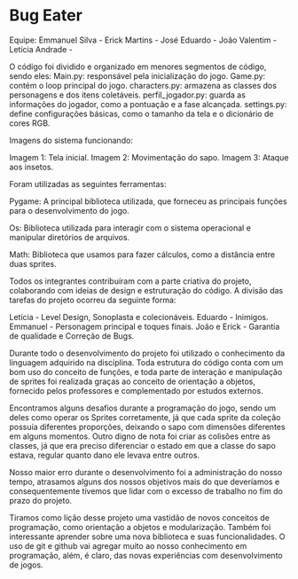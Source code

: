 # Bug Eater

Equipe:
Emmanuel Silva - <esn2>
Erick Martins - <emgv>
José Eduardo - <jejss>
João Valentim - <jgvd>
Letícia Andrade - <laob>

	
O código foi dividido e organizado em menores segmentos de código, sendo eles:
Main.py: responsável pela inicialização do jogo.
Game.py: contém o loop principal do jogo.
characters.py: armazena as classes dos personagens e dos itens coletáveis.
perfil_jogador.py: guarda as informações do jogador, como a pontuação e a fase alcançada.
settings.py: define configurações básicas, como o tamanho da tela e o dicionário de cores RGB.

Imagens do sistema funcionando:



Imagem 1: Tela inicial.
Imagem 2: Movimentação do sapo.
Imagem 3: Ataque aos insetos.

Foram utilizadas as seguintes ferramentas:

Pygame: A principal biblioteca utilizada, que forneceu as principais funções para o desenvolvimento do jogo.

Os: Biblioteca utilizada para interagir com o sistema operacional e manipular diretórios de arquivos.

Math: Biblioteca que usamos para fazer cálculos, como a distância entre duas sprites.


Todos os integrantes contribuíram com a parte criativa do projeto, colaborando com ideias de design e estruturação do código. A divisão das tarefas do projeto ocorreu da seguinte forma:

Letícia - Level Design, Sonoplasta e colecionáveis.
Eduardo - Inimigos.
Emmanuel - Personagem principal e toques finais.
João e Erick - Garantia de qualidade e Correção de Bugs.


Durante todo o desenvolvimento do projeto foi utilizado o conhecimento da linguagem adquirido na disciplina. Toda estrutura do código conta com um bom uso do conceito de funções, e toda parte de interação e manipulação de sprites foi realizada graças ao conceito de orientação a objetos, fornecido pelos professores e complementado por estudos externos.

Encontramos alguns desafios durante a programação do jogo, sendo um deles como operar os Sprites corretamente, já que cada sprite da coleção possuía diferentes proporções, deixando o sapo com dimensões diferentes em alguns momentos. Outro digno de nota foi criar as colisões entre as classes, já que era preciso diferenciar o estado em que a classe do sapo estava, regular quanto dano
ele levava entre outros.

Nosso maior erro durante o desenvolvimento foi a administração do nosso tempo, atrasamos alguns dos nossos objetivos mais do que deveríamos e consequentemente tivemos que lidar com o excesso de trabalho no fim do prazo do projeto.


Tiramos como lição desse projeto uma vastidão de novos conceitos de programação, como orientação a objetos e modularização. Também foi interessante aprender sobre uma nova biblioteca e suas funcionalidades. O uso de git e github vai agregar muito ao nosso conhecimento em programação, além, é claro, das novas experiências com desenvolvimento de jogos.

